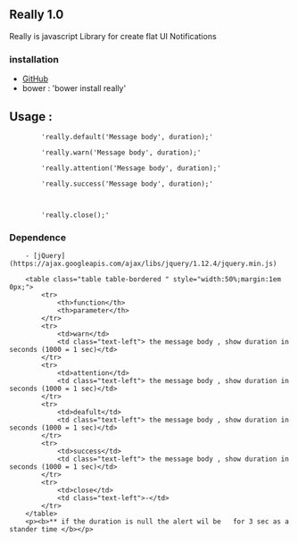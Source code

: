 ## Really 1.0

Really is javascript Library for create flat UI Notifications 

### installation

- [GitHub](https://github.com/zixxtrth/really)
- bower : 'bower install really'

 ## Usage :
            'really.default('Message body', duration);'

            'really.warn('Message body', duration);'
            
            'really.attention('Message body', duration);'

            'really.success('Message body', duration);'
        
    
        
            'really.close();'
   
   ### Dependence
        - [jQuery](https://ajax.googleapis.com/ajax/libs/jquery/1.12.4/jquery.min.js)
        
        <table class="table table-bordered " style="width:50%;margin:1em 0px;">
            <tr>
                <th>function</th>
                <th>parameter</th>
            </tr>
            <tr>
                <td>warn</td>
                <td class="text-left"> the message body , show duration in seconds (1000 = 1 sec)</td>
            </tr>
            <tr>
                <td>attention</td>
                <td class="text-left"> the message body , show duration in seconds (1000 = 1 sec)</td>
            </tr>
            <tr>
                <td>deafult</td>
                <td class="text-left"> the message body , show duration in seconds (1000 = 1 sec)</td>
            </tr>
            <tr>
                <td>success</td>
                <td class="text-left"> the message body , show duration in seconds (1000 = 1 sec)</td>
            </tr>
            <tr>
                <td>close</td>
                <td class="text-left">-</td>
            </tr>
        </table>
        <p><b>** if the duration is null the alert wil be   for 3 sec as a stander time </b></p>
